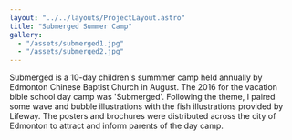 ```yaml
---
layout: "../../layouts/ProjectLayout.astro"
title: "Submerged Summer Camp"
gallery:
  - "/assets/submerged1.jpg"
  - "/assets/submerged2.jpg"
---
```


Submerged is a 10-day children's summmer camp held annually by Edmonton Chinese Baptist Church in August. The 2016 for the vacation bible school day camp was 'Submerged'. Following the theme, I paired some wave and bubble illustrations with the fish illustrations provided by Lifeway. The posters and brochures were distributed across the city of Edmonton to attract and inform parents of the day camp.
